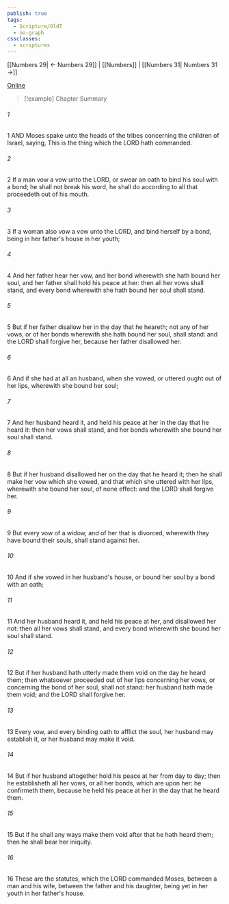 ```yaml
---
publish: true
tags:
  - Scripture/OldT
  - no-graph
cssclasses:
  - scriptures
---
```

[[Numbers 29| ← Numbers 29]] | [[Numbers]] | [[Numbers 31| Numbers 31 →]]

[Online](https://churchofjesuschrist.org/study/scriptures/ot/num/30?lang=eng)

>[!example] Chapter Summary
>
###### 1
1 AND Moses spake unto the heads of the tribes concerning the children of Israel, saying, This is the thing which the LORD hath commanded.
###### 2
2 If a man vow a vow unto the LORD, or swear an oath to bind his soul with a bond; he shall not break his word, he shall do according to all that proceedeth out of his mouth.
###### 3
3 If a woman also vow a vow unto the LORD, and bind herself by a bond, being in her father's house in her youth;
###### 4
4 And her father hear her vow, and her bond wherewith she hath bound her soul, and her father shall hold his peace at her: then all her vows shall stand, and every bond wherewith she hath bound her soul shall stand.
###### 5
5 But if her father disallow her in the day that he heareth; not any of her vows, or of her bonds wherewith she hath bound her soul, shall stand: and the LORD shall forgive her, because her father disallowed her.
###### 6
6 And if she had at all an husband, when she vowed, or uttered ought out of her lips, wherewith she bound her soul;
###### 7
7 And her husband heard it, and held his peace at her in the day that he heard it: then her vows shall stand, and her bonds wherewith she bound her soul shall stand.
###### 8
8 But if her husband disallowed her on the day that he heard it; then he shall make her vow which she vowed, and that which she uttered with her lips, wherewith she bound her soul, of none effect: and the LORD shall forgive her.
###### 9
9 But every vow of a widow, and of her that is divorced, wherewith they have bound their souls, shall stand against her.
###### 10
10 And if she vowed in her husband's house, or bound her soul by a bond with an oath;
###### 11
11 And her husband heard it, and held his peace at her, and disallowed her not: then all her vows shall stand, and every bond wherewith she bound her soul shall stand.
###### 12
12 But if her husband hath utterly made them void on the day he heard them; then whatsoever proceeded out of her lips concerning her vows, or concerning the bond of her soul, shall not stand: her husband hath made them void; and the LORD shall forgive her.
###### 13
13 Every vow, and every binding oath to afflict the soul, her husband may establish it, or her husband may make it void.
###### 14
14 But if her husband altogether hold his peace at her from day to day; then he establisheth all her vows, or all her bonds, which are upon her: he confirmeth them, because he held his peace at her in the day that he heard them.
###### 15
15 But if he shall any ways make them void after that he hath heard them; then he shall bear her iniquity.
###### 16
16 These are the statutes, which the LORD commanded Moses, between a man and his wife, between the father and his daughter, being yet in her youth in her father's house.



